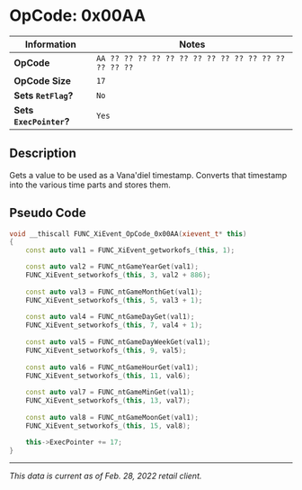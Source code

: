 # OpCode: 0x00AA

| Information               | Notes |
|---                        |---    |
| **OpCode**                | `AA ?? ?? ?? ?? ?? ?? ?? ?? ?? ?? ?? ?? ?? ?? ?? ??` |
| **OpCode Size**           | `17`  |
| **Sets `RetFlag`?**       | `No`  |
| **Sets `ExecPointer`?**   | `Yes` |

## Description

Gets a value to be used as a Vana'diel timestamp. Converts that timestamp into the various time parts and stores them.

## Pseudo Code

```cpp
void __thiscall FUNC_XiEvent_OpCode_0x00AA(xievent_t* this)
{
    const auto val1 = FUNC_XiEvent_getworkofs_(this, 1);

    const auto val2 = FUNC_ntGameYearGet(val1);
    FUNC_XiEvent_setworkofs_(this, 3, val2 + 886);
    
    const auto val3 = FUNC_ntGameMonthGet(val1);
    FUNC_XiEvent_setworkofs_(this, 5, val3 + 1);
    
    const auto val4 = FUNC_ntGameDayGet(val1);
    FUNC_XiEvent_setworkofs_(this, 7, val4 + 1);
    
    const auto val5 = FUNC_ntGameDayWeekGet(val1);
    FUNC_XiEvent_setworkofs_(this, 9, val5);
    
    const auto val6 = FUNC_ntGameHourGet(val1);
    FUNC_XiEvent_setworkofs_(this, 11, val6);
    
    const auto val7 = FUNC_ntGameMinGet(val1);
    FUNC_XiEvent_setworkofs_(this, 13, val7);
    
    const auto val8 = FUNC_ntGameMoonGet(val1);
    FUNC_XiEvent_setworkofs_(this, 15, val8);

    this->ExecPointer += 17;
}
```

---

_This data is current as of Feb. 28, 2022 retail client._